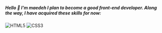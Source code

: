 
***Hello 👋
I'm maedeh
I plan to become a good front-end developer.
Along the way, I have acquired these skills for now:***
###
![HTML5](https://img.shields.io/badge/HTML5-E34F26?logo=HTML5&logoColor=white&style=for-the-badge)
![CSS3](https://img.shields.io/badge/CSS3-1572B6?logo=CSS3&logoColor=white&style=for-the-badge)

###
